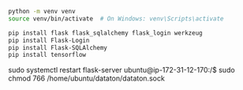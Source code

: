 ```bash
python -m venv venv
source venv/bin/activate  # On Windows: venv\Scripts\activate

pip install flask flask_sqlalchemy flask_login werkzeug
pip install Flask-Login
pip install Flask-SQLAlchemy
pip install tensorflow
```

sudo systemctl restart flask-server
ubuntu@ip-172-31-12-170:/$ sudo chmod 766 /home/ubuntu/dataton/dataton.sock
